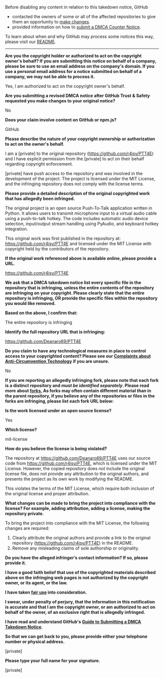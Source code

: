 Before disabling any content in relation to this takedown notice, GitHub
- contacted the owners of some or all of the affected repositories to give them an opportunity to [make changes](https://docs.github.com/en/github/site-policy/dmca-takedown-policy#a-how-does-this-actually-work).
- provided information on how to [submit a DMCA Counter Notice](https://docs.github.com/en/articles/guide-to-submitting-a-dmca-counter-notice).

To learn about when and why GitHub may process some notices this way, please visit our [README](https://github.com/github/dmca/blob/master/README.md#anatomy-of-a-takedown-notice).

---

**Are you the copyright holder or authorized to act on the copyright owner's behalf? If you are submitting this notice on behalf of a company, please be sure to use an email address on the company's domain. If you use a personal email address for a notice submitted on behalf of a company, we may not be able to process it.**

Yes, I am authorized to act on the copyright owner's behalf.

**Are you submitting a revised DMCA notice after GitHub Trust & Safety requested you make changes to your original notice?**

No

**Does your claim involve content on GitHub or npm.js?**

GitHub

**Please describe the nature of your copyright ownership or authorization to act on the owner's behalf.**

I am a [private] to the original repository (https://github.com/r4isy/PTT4E) and I have explicit permission from the [private] to act on their behalf regarding copyright enforcement.

[private] have push access to the repository and was involved in the development of the project. The project is licensed under the MIT License, and the infringing repository does not comply with the license terms.

**Please provide a detailed description of the original copyrighted work that has allegedly been infringed.**

The original project is an open source Push-To-Talk application written in Python. It allows users to transmit microphone input to a virtual audio cable using a push-to-talk hotkey. The code includes automatic audio device selection, input/output stream handling using PyAudio, and keyboard hotkey integration.

This original work was first published in the repository at: https://github.com/r4isy/PTT4E and licensed under the MIT License with copyright held by the contributors of the repository.

**If the original work referenced above is available online, please provide a URL.**

https://github.com/r4isy/PTT4E

**We ask that a DMCA takedown notice list every specific file in the repository that is infringing, unless the entire contents of the repository are infringing on your copyright. Please clearly state that the entire repository is infringing, OR provide the specific files within the repository you would like removed.**

**Based on the above, I confirm that:**

The entire repository is infringing

**Identify the full repository URL that is infringing:**

https://github.com/Deanaro69/PTT4E

**Do you claim to have any technological measures in place to control access to your copyrighted content? Please see our <a href="https://docs.github.com/articles/guide-to-submitting-a-dmca-takedown-notice#complaints-about-anti-circumvention-technology">Complaints about Anti-Circumvention Technology</a> if you are unsure.**

No

**If you are reporting an allegedly infringing fork, please note that each fork is a distinct repository and <i>must be identified separately</i>. Please read more about <a href="https://docs.github.com/articles/dmca-takedown-policy#b-what-about-forks-or-whats-a-fork">forks.</a> As forks may often contain different material than in the parent repository, if you believe any of the repositories or files in the forks are infringing, please list each fork URL below:**

**Is the work licensed under an open source license?**

Yes

**Which license?**

mit-license

**How do you believe the license is being violated?**

The repository at https://github.com/Deanaro69/PTT4E uses our source code from https://github.com/r4isy/PTT4E, which is licensed under the MIT License. However, the copied repository does not include the original license file, does not provide any attribution to the original authors, and presents the project as its own work by modifying the README.

This violates the terms of the MIT License, which require both inclusion of the original license and proper attribution.

**What changes can be made to bring the project into compliance with the license? For example, adding attribution, adding a license, making the repository private.**

To bring the project into compliance with the MIT License, the following changes are required:

1. Clearly attribute the original authors and provide a link to the original repository (https://github.com/r4isy/PTT4E) in the README.  
2. Remove any misleading claims of sole authorship or originality.

**Do you have the alleged infringer’s contact information? If so, please provide it.**

**I have a good faith belief that use of the copyrighted materials described above on the infringing web pages is not authorized by the copyright owner, or its agent, or the law.**

**I have taken <a href="https://www.lumendatabase.org/topics/22">fair use</a> into consideration.**

**I swear, under penalty of perjury, that the information in this notification is accurate and that I am the copyright owner, or am authorized to act on behalf of the owner, of an exclusive right that is allegedly infringed.**

**I have read and understand GitHub's <a href="https://docs.github.com/articles/guide-to-submitting-a-dmca-takedown-notice/">Guide to Submitting a DMCA Takedown Notice</a>.**

**So that we can get back to you, please provide either your telephone number or physical address.**

[private]

**Please type your full name for your signature.**

[private]

